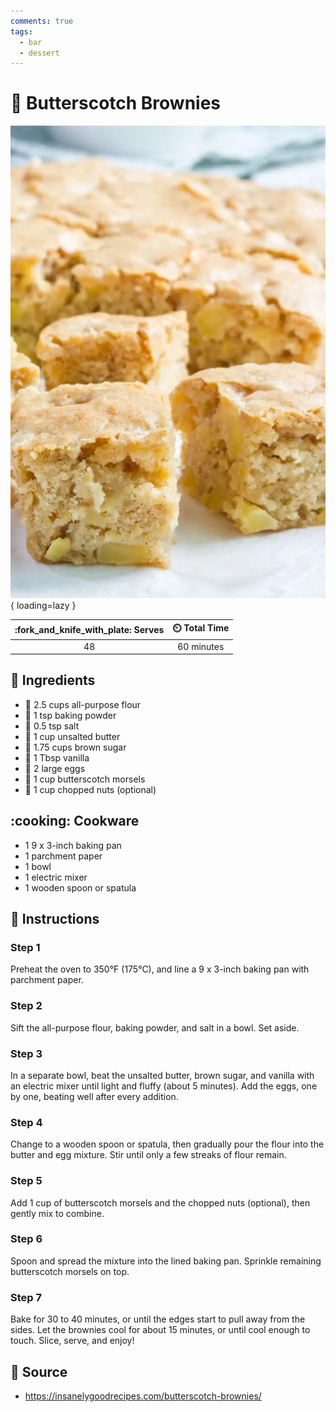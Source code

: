 ```yaml
---
comments: true
tags:
  - bar
  - dessert
---
```

# :butter: Butterscotch Brownies

![Butterscotch Brownies](../assets/images/butterscotch-brownies.png){ loading=lazy }

| :fork_and_knife_with_plate: Serves | :timer_clock: Total Time |
|:----------------------------------:|:-----------------------: |
| 48 | 60 minutes |

## :salt: Ingredients

- :ear_of_rice: 2.5 cups all-purpose flour
- :dash: 1 tsp baking powder
- :salt: 0.5 tsp salt
- :butter: 1 cup unsalted butter
- :maple_leaf: 1.75 cups brown sugar
- :icecream: 1 Tbsp vanilla
- :egg: 2 large eggs
- :chocolate_bar: 1 cup butterscotch morsels
- :chestnut: 1 cup chopped nuts (optional)

## :cooking: Cookware

- 1 9 x 3-inch baking pan
- 1 parchment paper
- 1 bowl
- 1 electric mixer
- 1 wooden spoon or spatula

## :pencil: Instructions

### Step 1

Preheat the oven to 350°F (175°C), and line a 9 x 3-inch baking pan with parchment paper.

### Step 2

Sift the all-purpose flour, baking powder, and salt in a bowl. Set aside.

### Step 3

In a separate bowl, beat the unsalted butter, brown sugar, and vanilla with an electric mixer until light and fluffy
(about 5 minutes). Add the eggs, one by one, beating well after every addition.

### Step 4

Change to a wooden spoon or spatula, then gradually pour the flour into the butter and egg mixture. Stir until only a
few streaks of flour remain.

### Step 5

Add 1 cup of butterscotch morsels and the chopped nuts (optional), then gently mix to combine.

### Step 6

Spoon and spread the mixture into the lined baking pan. Sprinkle remaining butterscotch morsels on top.

### Step 7

Bake for 30 to 40 minutes, or until the edges start to pull away from the sides. Let the brownies cool for about 15
minutes, or until cool enough to touch. Slice, serve, and enjoy!

## :link: Source

- <https://insanelygoodrecipes.com/butterscotch-brownies/>
